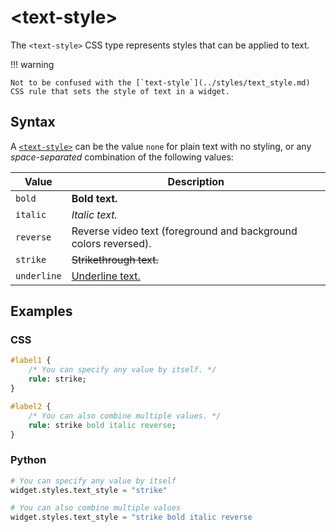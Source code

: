 # &lt;text-style&gt;

The `<text-style>` CSS type represents styles that can be applied to text.

!!! warning

    Not to be confused with the [`text-style`](../styles/text_style.md) CSS rule that sets the style of text in a widget.

## Syntax

A [`<text-style>`](/css_types/text_style) can be the value `none` for plain text with no styling,
or any _space-separated_ combination of the following values:

| Value       | Description                                                     |
|-------------|-----------------------------------------------------------------|
| `bold`      | **Bold text.**                                                  |
| `italic`    | _Italic text._                                                  |
| `reverse`   | Reverse video text (foreground and background colors reversed). |
| `strike`    | <s>Strikethrough text.</s>                                      |
| `underline` | <u>Underline text.</u>                                          |

## Examples

### CSS

```sass
#label1 {
    /* You can specify any value by itself. */
    rule: strike;
}

#label2 {
    /* You can also combine multiple values. */
    rule: strike bold italic reverse;
}
```

### Python

```py
# You can specify any value by itself
widget.styles.text_style = "strike"

# You can also combine multiple values
widget.styles.text_style = "strike bold italic reverse
```
